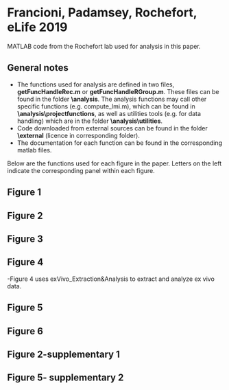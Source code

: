 # Francioni, Padamsey, Rochefort, eLife 2019
MATLAB code from the Rochefort lab used for analysis in this paper.

## General notes
- The functions used for analysis are defined in two files, **getFuncHandleRec.m** or **getFuncHandleRGroup.m**. 
These files can be found in the folder **\analysis**.
The analysis functions may call other specific functions (e.g. compute_lmi.m), which can be found in **\analysis\projectfunctions**, 
as well as utilities tools (e.g. for data handling) which are in the folder **\analysis\utilities**.
- Code downloaded from external sources can be found in the folder **\external** (licence in corresponding folder).
- The documentation for each function can be found in the corresponding matlab files.

Below are the functions used for each figure in the paper. 
Letters on the left indicate the corresponding panel within each figure.

## Figure 1
   
## Figure 2
   
## Figure 3
    
## Figure 4
-Figure 4 uses exVivo_Extraction&Analysis to extract and analyze ex vivo data.

## Figure 5
   
## Figure 6
    
## Figure 2-supplementary 1
    
## Figure 5- supplementary 2
 
